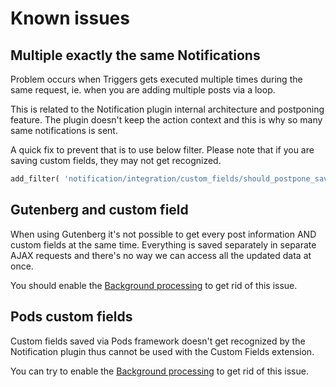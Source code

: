 # Known issues

## Multiple exactly the same Notifications

Problem occurs when Triggers gets executed multiple times during the same request, ie. when you are adding multiple posts via a loop.

This is related to the Notification plugin internal architecture and postponing feature. The plugin doesn't keep the action context and this is why so many same notifications is sent.

A quick fix to prevent that is to use below filter. Please note that if you are saving custom fields, they may not get recognized.

```php
add_filter( 'notification/integration/custom_fields/should_postpone_save_post', '__return_false' );
```

## Gutenberg and custom field

When using Gutenberg it's not possible to get every post information AND custom fields at the same time. Everything is saved separately in separate AJAX requests and there's no way we can access all the updated data at once.

You should enable the [Background processing](user-guide/background-processing.md) to get rid of this issue.

## Pods custom fields

Custom fields saved via Pods framework doesn't get recognized by the Notification plugin thus cannot be used with the Custom Fields extension.

You can try to enable the [Background processing](user-guide/background-processing.md) to get rid of this issue.


